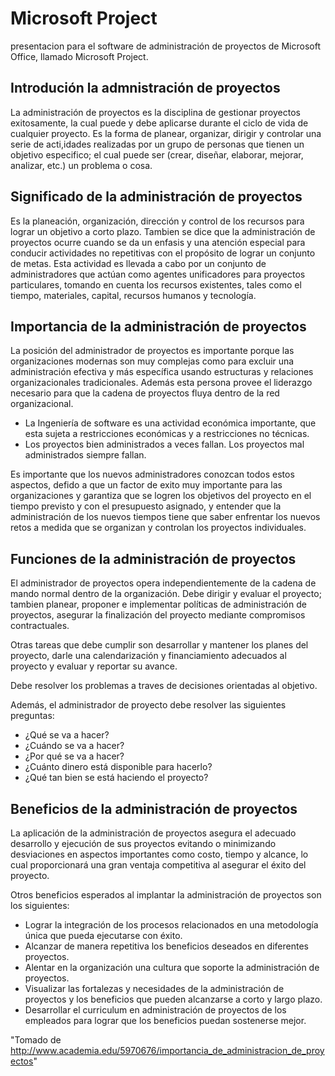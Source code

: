 # Microsoft Project
presentacion para el software de administración de proyectos de Microsoft Office, llamado Microsoft Project.

## Introdución la admnistración de proyectos
La administración de proyectos es la disciplina de gestionar proyectos exitosamente, la cual puede y debe aplicarse durante el ciclo de vida de cualquier proyecto.
Es la forma de planear, organizar, dirigir y controlar una serie de acti,idades realizadas por un grupo de personas que tienen un objetivo especifico; el cual puede ser (crear, diseñar, elaborar, mejorar, analizar, etc.) un problema o cosa.

## Significado de la administración de proyectos
Es la planeación, organización, dirección y control de los recursos para lograr un objetivo a corto plazo.
Tambien se dice que la administración de proyectos ocurre cuando se da un enfasis y una atención especial para conducir actividades no repetitivas con el propósito de lograr un conjunto de metas.
Esta actividad es llevada a cabo por un conjunto de administradores que actúan como agentes unificadores para proyectos particulares, tomando en cuenta los recursos existentes, tales como el tiempo, materiales, capital, recursos humanos y tecnología.

## Importancia de la administración de proyectos
La posición del administrador de proyectos es importante porque las organizaciones modernas son muy complejas como para excluir una administración efectiva y más específica usando estructuras y relaciones organizacionales tradicionales. Además esta persona provee el liderazgo necesario para que la cadena de proyectos fluya dentro de la red organizacional.

 * La Ingeniería de software es una actividad económica importante, que esta sujeta a restricciones económicas y a restricciones no técnicas.
 * Los proyectos bien administrados a veces fallan. Los proyectos mal administrados siempre fallan.

Es importante que los nuevos administradores conozcan todos estos aspectos, defido a que un factor de exito muy importante para las organizaciones y garantiza que se logren los objetivos del proyecto en el tiempo previsto y con el presupuesto asignado, y entender que la administración de los nuevos tiempos tiene que saber enfrentar los nuevos retos a medida que se organizan y controlan los proyectos individuales.

## Funciones de la administración de proyectos
El administrador de proyectos opera independientemente de la cadena de mando normal dentro de la organización. Debe dirigir y evaluar el proyecto; tambien planear, proponer e implementar políticas de administración de proyectos, asegurar la finalización del proyecto mediante compromisos contractuales.

Otras tareas que debe cumplir son desarrollar y mantener los planes del proyecto, darle una calendarización y financiamiento adecuados al proyecto y evaluar y reportar su avance.

Debe resolver los problemas a traves de decisiones orientadas al objetivo.

Además, el administrador de proyecto debe resolver las siguientes preguntas:

* ¿Qué se va a hacer?
* ¿Cuándo se va a hacer?
* ¿Por qué se va a hacer?
* ¿Cuánto dinero está disponible para hacerlo?
* ¿Qué tan bien se está haciendo el proyecto?

## Beneficios de la administración de proyectos
La aplicación de la administración de proyectos asegura el adecuado desarrollo y ejecución de sus proyectos evitando o minimizando desviaciones en aspectos importantes como costo, tiempo y alcance, lo cual proporcionará una gran ventaja competitiva al asegurar el éxito del proyecto.

Otros beneficios esperados al implantar la administración de proyectos son los siguientes:

* Lograr la integración de los procesos relacionados en una metodología única que pueda ejecutarse con éxito.
* Alcanzar de manera repetitiva los beneficios deseados en diferentes proyectos.
* Alentar en la organización una cultura que soporte la administración de proyectos.
* Visualizar las fortalezas y necesidades de la administración de proyectos y los beneficios que pueden alcanzarse a corto y largo plazo.
* Desarrollar el curriculum en administración de proyectos de los empleados para lograr que los beneficios puedan sostenerse mejor.

"Tomado de http://www.academia.edu/5970676/importancia_de_administracion_de_proyectos"
